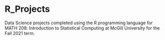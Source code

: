 # R_Projects

Data Science projects completed using the R programming language for MATH 208: Introduction to Statistical Computing at McGill University for the Fall 2021 term.

